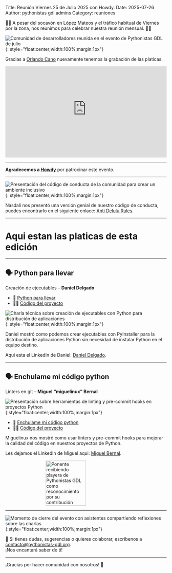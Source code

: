 Title: Reunión Viernes 25 de Julio 2025 con Howdy.
Date: 2025-07-26
Author: pythonistas gdl admins
Category: reuniones


🐍🐍 A pesar del socavón en López Mateos y el tráfico habitual de Viernes por la zona, nos reunimos para celebrar nuestra reunión mensual. 🐍🐍 

![Comunidad de desarrolladores reunida en el evento de Pythonistas GDL de julio]({static}/images/250725/comunidad.jpg){: style="float:center;width:100%;margin:1px"}

Gracias a <a href="https://www.linkedin.com/in/orlandocano/" target="_blank">Orlando Cano</a> nuevamente tenemos la grabación de las platicas.

<div style="position:relative;padding-bottom:56.25%;height:0;overflow:hidden;max-width:100%;">
  <iframe src="https://www.youtube-nocookie.com/embed/wNKuqrU-1CA" title="YouTube video player" frameborder="0" allow="accelerometer; autoplay; clipboard-write; encrypted-media; gyroscope; picture-in-picture; web-share" referrerpolicy="strict-origin-when-cross-origin" allowfullscreen style="position:absolute;top:0;left:0;width:100%;height:100%;"></iframe>
</div>


---

**Agradecemos a <a href="https://www.howdylatam.com" target="_blank">Howdy</a>** por patrocinar este evento.

---

![Presentación del código de conducta de la comunidad para crear un ambiente inclusivo]({static}/images/250725/nasdali_codigo_de_conducta.jpg){: style="float:center;width:100%;margin:1px"}

Nasdali nos presentó una versión genial de nuestro código de conducta, puedes encontrarlo en el siguiente enlace: <a href="{static}/pdfs/ANTI_DELULU_RULES.pdf" target="_blank">Anti Delulu Rules</a>.

---

# Aqui estan las platicas de esta edición

---
## 🗣️ Python para llevar
Creación de ejecutables
– **Daniel Delgado**

- 📄 <a href="{static}/pdfs/250725_Python_para_llevar.pdf" target="_blank">Python para llevar</a>
- 🧑‍💻 <a href="https://github.com/Pythonistas-GDL/portable-tool-demo" target="_blank">Código del proyecto</a>


![Charla técnica sobre creación de ejecutables con Python para distribución de aplicaciones]({static}/images/250725/daniel_python_para_llevar.jpg){: style="float:center;width:100%;margin:1px"}

Daniel mostró como podemos crear ejecutables con PyInstaller para la distribución de aplicaciones Python sin necesidad de instalar Python en el equipo destino.

Aqui esta el LinkedIn de Daniel: <a href="https://www.linkedin.com/in/daniel-delgado-vargas/" target="_blank">Daniel Delgado</a>. 

---

## 🗣️ Enchulame mi código python
Linters en git
– **Miguel “miguelinux” Bernal**

![Presentación sobre herramientas de linting y pre-commit hooks en proyectos Python]({static}/images/250725/miguelinux_linters.jpg){:style="float:center;width:100%;margin:1px"}

- 📄 <a href="{static}/pdfs/250725_introduccion-pre-commit-python.pdf" target="_blank">Enchulame mi código python</a>
- 🧑‍💻 <a href="https://github.com/Pythonistas-GDL/250725_miguelinux_kaajal" target="_blank">Código del proyecto</a>

Miguelinux nos mostró como usar linters y pre-commit hooks para mejorar la calidad del código en nuestros proyectos de Python.

Les dejamos el LinkedIn de Miguel aqui: <a href="https://www.linkedin.com/in/miguelinux/" target="_blank">Miguel Bernal</a>.

<div style="display: flex; justify-content: center;">
  <img src="{static}/images/250725/miguelinux_playera.jpg" alt="Ponente recibiendo playera de Pythonistas GDL como reconocimiento por su contribución" style="width:50%; margin:1px;" />
</div>

---

![Momento de cierre del evento con asistentes compartiendo reflexiones sobre las charlas]({static}/images/250725/after.jpg){:style="float:center;width:100%;margin:1px"}

💌 Si tienes dudas, sugerencias o quieres colaborar, escríbenos a [contacto@pythonistas-gdl.org](mailto:contacto@pythonistas-gdl.org).  
¡Nos encantará saber de ti!

---

¡Gracias por hacer comunidad con nosotros! 💛
